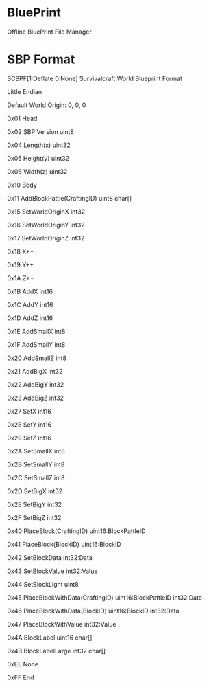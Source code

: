 # BluePrint
Offline BluePrint File Manager


# SBP Format

SCBPF[1:Deflate 0:None] Survivalcraft World Blueprint Format

Little Endian

Default World Origin: 0, 0, 0



0x01 Head

0x02 SBP Version  uint8

0x04 Length(x)  uint32

0x05 Height(y)  uint32

0x06 Width(z)  uint32



0x10 Body

0x11 AddBlockPattle(CraftingID)  uint8 char[]

0x15 SetWorldOriginX  int32

0x16 SetWorldOriginY  int32

0x17 SetWorldOriginZ  int32

0x18 X++

0x19 Y++

0x1A Z++

0x1B AddX  int16

0x1C AddY  int16

0x1D AddZ  int16

0x1E AddSmallX  int8

0x1F AddSmallY  int8

0x20 AddSmallZ  int8

0x21 AddBigX  int32

0x22 AddBigY  int32

0x23 AddBigZ  int32


0x27 SetX  int16

0x28 SetY  int16

0x29 SetZ  int16

0x2A SetSmallX  int8

0x2B SetSmallY  int8

0x2C SetSmallZ  int8

0x2D SetBigX  int32

0x2E SetBigY  int32

0x2F SetBigZ  int32

0x40 PlaceBlock(CraftingID)  uint16:BlockPattleID

0x41 PlaceBlock(BlockID)  uint16:BlockID

0x42 SetBlockData  int32:Data

0x43 SetBlockValue  int32:Value

0x44 SetBlockLight  uint8

0x45 PlaceBlockWithData(CraftingID)  uint16:BlockPattleID int32:Data

0x46 PlaceBlockWithData(BlockID)  uint16:BlockID int32:Data

0x47 PlaceBlockWithValue  int32:Value


0x4A BlockLabel  uint16 char[]

0x4B BlockLabelLarge  int32 char[]



0xEE None

0xFF End